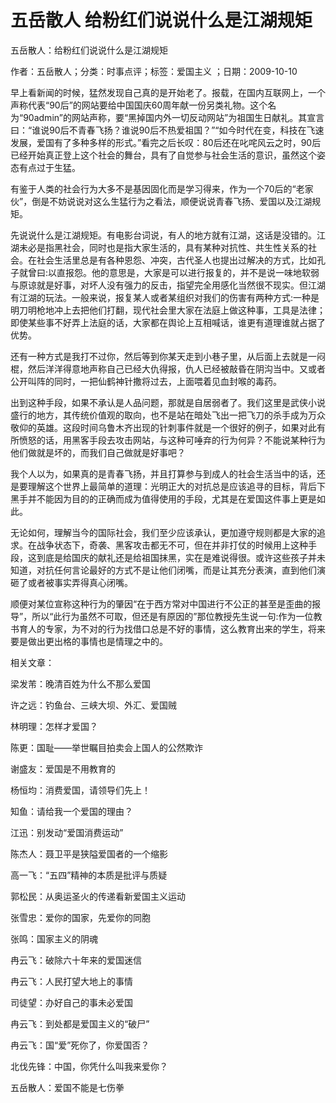 # 五岳散人  给粉红们说说什么是江湖规矩

五岳散人：给粉红们说说什么是江湖规矩

作者：五岳散人；分类：时事点评；标签：爱国主义 ；日期：2009-10-10

早上看新闻的时候，猛然发现自己真的是开始老了。报载，在国内互联网上，一个声称代表“90后”的网站要给中国国庆60周年献一份另类礼物。这个名为“90admin”的网站声称，要“黑掉国内外一切反动网站”为祖国生日献礼。其宣言曰：“谁说90后不青春飞扬？谁说90后不热爱祖国？”“如今时代在变，科技在飞速发展，爱国有了多种多样的形式。”看完之后长叹：80后还在叱咤风云之时，90后已经开始真正登上这个社会的舞台，具有了自觉参与社会生活的意识，虽然这个姿态有点过于生猛。

有鉴于人类的社会行为大多不是基因固化而是学习得来，作为一个70后的“老家伙”，倒是不妨说说对这么生猛行为之看法，顺便说说青春飞扬、爱国以及江湖规矩。

先说说什么是江湖规矩。有电影台词说，有人的地方就有江湖，这话是没错的。江湖未必是指黑社会，同时也是指大家生活的，具有某种对抗性、共生性关系的社会。在社会生活里总是有各种恩怨、冲突，古代圣人也提出过解决的方式，比如孔子就曾曰:以直报怨。他的意思是，大家是可以进行报复的，并不是说一味地软弱与原谅就是好事，对坏人没有强力的反击，指望完全用感化当然很不现实。但江湖有江湖的玩法。一般来说，报复某人或者某组织对我们的伤害有两种方式:一种是明刀明枪地冲上去把他们打翻，现代社会里大家在法庭上做这种事，工具是法律；即使某些事不好弄上法庭的话，大家都在舆论上互相喊话，谁更有道理谁就占据了优势。

还有一种方式是我打不过你，然后等到你某天走到小巷子里，从后面上去就是一闷棍，然后洋洋得意地声称自己已经大仇得报，仇人已经被敲昏在阴沟当中。又或者公开叫阵的同时，一把仙鹤神针撒将过去，上面喂着见血封喉的毒药。

出到这种手段，如果不承认是人品问题，那就是自居弱者了。我们这里是武侠小说盛行的地方，其传统价值观的取向，也不是站在暗处飞出一把飞刀的杀手成为万众敬仰的英雄。这段时间乌鲁木齐出现的针刺事件就是一个很好的例子，如果对此有所愤怒的话，用黑客手段去攻击网站，与这种可唾弃的行为何异？不能说某种行为他们做就是坏的，而我们自己做就是好事吧？

我个人以为，如果真的是青春飞扬，并且打算参与到成人的社会生活当中的话，还是要理解这个世界上最简单的道理：光明正大的对抗总是应该追寻的目标，背后下黑手并不能因为目的的正确而成为值得使用的手段，尤其是在爱国这件事上更是如此。

无论如何，理解当今的国际社会，我们至少应该承认，更加遵守规则都是大家的追求。在战争状态下，奇袭、黑客攻击都无不可，但在并非打仗的时候用上这种手段，这到底是给国庆的献礼还是给祖国抹黑，实在是难说得很。或许这些孩子并未知道，对抗任何言论最好的方式不是让他们闭嘴，而是让其充分表演，直到他们演砸了或者被事实弄得真心闭嘴。

顺便对某位宣称这种行为的肇因“在于西方常对中国进行不公正的甚至是歪曲的报导”，所以“此行为虽然不可取，但还是有原因的”那位教授先生说一句:作为一位教书育人的专家，为不对的行为找借口总是不好的事情，这么教育出来的学生，将来要是做出更出格的事情也是情理之中的。



相关文章：

梁发芾：晚清百姓为什么不那么爱国

许之远：钓鱼台、三峡大坝、外汇、爱国贼

林明理：怎样才爱国？

陈更：国耻——举世瞩目拍卖会上国人的公然欺诈

谢盛友：爱国是不用教育的

杨恒均：消费爱国，请领导们先上！

知鱼：请给我一个爱国的理由？

江迅：别发动“爱国消费运动”

陈杰人：聂卫平是狭隘爱国者的一个缩影

高一飞：“五四”精神的本质是批评与质疑

郭松民：从奥运圣火的传递看新爱国主义运动

张雪忠：爱你的国家，先爱你的同胞

张鸣：国家主义的阴魂

冉云飞：破除六十年来的爱国迷信

冉云飞：人民打望大地上的事情

司徒望：办好自己的事未必爱国

冉云飞：到处都是爱国主义的“破尸”

冉云飞：国“爱”死你了，你爱国否？

北伐先锋：中国，你凭什么叫我来爱你？

五岳散人：爱国不能是七伤拳